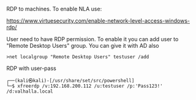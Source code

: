 RDP to machines. To enable NLA use:

https://www.virtuesecurity.com/enable-network-level-access-windows-rdp/


User need to have RDP permission. To enable it you can add user to "Remote Desktop Users" group. You can give it with AD also

	>net localgroup "Remote Desktop Users" testuser /add


RDP with user-pass

	┌──(kali㉿kali)-[/usr/share/set/src/powershell]
	└─$ xfreerdp /v:192.168.200.112 /u:testuser /p:'Pass123!' /d:valhalla.local  
	
